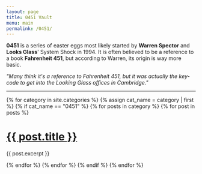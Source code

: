 ```yaml
---
layout: page
title: 0451 Vault
menu: main
permalink: /0451/
---
```


<p><b>0451</b> is a series of easter eggs most likely started by <b>Warren Spector</b> and <b>Looks Glass</b>' System Shock in 1994. It is often believed to be a reference to a book <b>Fahrenheit 451</b>, but according to Warren, its origin is way more basic.</p>
<p><i>"Many think it's a reference to Fahrenheit 451, but it was actually the key-code to get into the Looking Glass offices in Cambridge."</i></p>
<hr>

{% for category in site.categories %}
{% assign cat_name =  category | first %}
{% if cat_name == "0451" %}
{% for posts in category %}
{% for post in posts %}
<p><h1 class="page-heading"><a href="{{ post.url }}">{{ post.title }}</a></h1></p>
<p>{{ post.excerpt }}</p>
{% endfor %}
{% endfor %}
{% endif %}
{% endfor %}